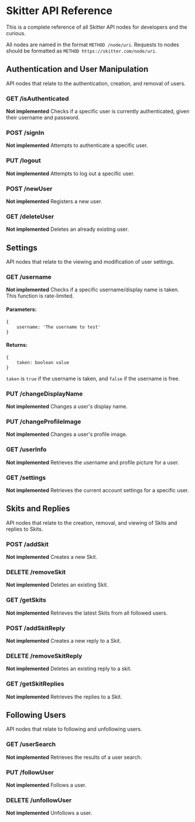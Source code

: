 # Skitter API Reference
This is a complete reference of all Skitter API nodes for developers and the
curious.

All nodes are named in the format `METHOD /node/uri`.  Requests to nodes should
be formatted as `METHOD https://skitter.com/node/uri`.

## Authentication and User Manipulation
API nodes that relate to the authentication, creation, and removal of users.

### GET     /isAuthenticated
__Not implemented__
Checks if a specific user is currently authenticated, given their username and password.

### POST    /signIn
__Not implemented__
Attempts to authenticate a specific user.

### PUT     /logout
__Not implemented__
Attempts to log out a specific user.

### POST    /newUser
__Not implemented__
Registers a new user.

### GET     /deleteUser
__Not implemented__
Deletes an already existing user.

## Settings
API nodes that relate to the viewing and modification of user settings.

### GET     /username
__Not implemented__
Checks if a specific username/display name is taken.  This function is rate-limited.

#### Parameters:
```
{
    username: 'The username to test'
}
```

#### Returns:
```
{
    taken: boolean value
}
```
`taken` is `true` if the username is taken, and `false` if the username is free.

### PUT     /changeDisplayName
__Not implemented__
Changes a user's display name.

### PUT     /changeProfileImage
__Not implemented__
Changes a user's profile image.

### GET     /userInfo
__Not implemented__
Retrieves the username and profile picture for a user.

### GET     /settings
__Not implemented__
Retrieves the current account settings for a specific user.

## Skits and Replies
API nodes that relate to the creation, removal, and viewing of Skits and
replies to Skits.

### POST    /addSkit
__Not implemented__
Creates a new Skit.

### DELETE  /removeSkit
__Not implemented__
Deletes an existing Skit.

### GET     /getSkits
__Not implemented__
Retrieves the latest Skits from all followed users.

### POST    /addSkitReply
__Not implemented__
Creates a new reply to a Skit.

### DELETE  /removeSkitReply
__Not implemented__
Deletes an existing reply to a skit.

### GET     /getSkitReplies
__Not implemented__
Retrieves the replies to a Skit.

## Following Users
API nodes that relate to following and unfollowing users.

### GET     /userSearch
__Not implemented__
Retrieves the results of a user search.

### PUT     /followUser
__Not implemented__
Follows a user.

### DELETE  /unfollowUser
__Not implemented__
Unfollows a user.
